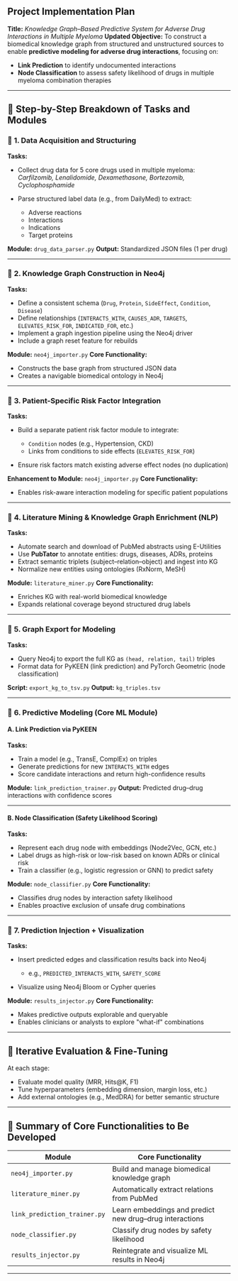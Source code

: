 ## Project Implementation Plan

**Title:** *Knowledge Graph–Based Predictive System for Adverse Drug Interactions in Multiple Myeloma*
**Updated Objective:**
To construct a biomedical knowledge graph from structured and unstructured sources to enable **predictive modeling for adverse drug interactions**, focusing on:

* **Link Prediction** to identify undocumented interactions
* **Node Classification** to assess safety likelihood of drugs in multiple myeloma combination therapies

---

## 🔧 Step-by-Step Breakdown of Tasks and Modules

### 🔹 **1. Data Acquisition and Structuring**

**Tasks:**

* Collect drug data for 5 core drugs used in multiple myeloma: *Carfilzomib, Lenalidomide, Dexamethasone, Bortezomib, Cyclophosphamide*
* Parse structured label data (e.g., from DailyMed) to extract:

  * Adverse reactions
  * Interactions
  * Indications
  * Target proteins

**Module:** `drug_data_parser.py`
**Output:** Standardized JSON files (1 per drug)

---

### 🔹 **2. Knowledge Graph Construction in Neo4j**

**Tasks:**

* Define a consistent schema (`Drug`, `Protein`, `SideEffect`, `Condition`, `Disease`)
* Define relationships (`INTERACTS_WITH`, `CAUSES_ADR`, `TARGETS`, `ELEVATES_RISK_FOR`, `INDICATED_FOR`, etc.)
* Implement a graph ingestion pipeline using the Neo4j driver
* Include a graph reset feature for rebuilds

**Module:** `neo4j_importer.py`
**Core Functionality:**

* Constructs the base graph from structured JSON data
* Creates a navigable biomedical ontology in Neo4j

---

### 🔹 **3. Patient-Specific Risk Factor Integration**

**Tasks:**

* Build a separate patient risk factor module to integrate:

  * `Condition` nodes (e.g., Hypertension, CKD)
  * Links from conditions to side effects (`ELEVATES_RISK_FOR`)
* Ensure risk factors match existing adverse effect nodes (no duplication)

**Enhancement to Module:** `neo4j_importer.py`
**Core Functionality:**

* Enables risk-aware interaction modeling for specific patient populations

---

### 🔹 **4. Literature Mining & Knowledge Graph Enrichment (NLP)**

**Tasks:**

* Automate search and download of PubMed abstracts using E-Utilities
* Use **PubTator** to annotate entities: drugs, diseases, ADRs, proteins
* Extract semantic triplets (subject–relation–object) and ingest into KG
* Normalize new entities using ontologies (RxNorm, MeSH)

**Module:** `literature_miner.py`
**Core Functionality:**

* Enriches KG with real-world biomedical knowledge
* Expands relational coverage beyond structured drug labels

---

### 🔹 **5. Graph Export for Modeling**

**Tasks:**

* Query Neo4j to export the full KG as `(head, relation, tail)` triples
* Format data for PyKEEN (link prediction) and PyTorch Geometric (node classification)

**Script:** `export_kg_to_tsv.py`
**Output:** `kg_triples.tsv`

---

### 🔹 **6. Predictive Modeling (Core ML Module)**

#### A. **Link Prediction via PyKEEN**

**Tasks:**

* Train a model (e.g., TransE, ComplEx) on triples
* Generate predictions for new `INTERACTS_WITH` edges
* Score candidate interactions and return high-confidence results

**Module:** `link_prediction_trainer.py`
**Output:** Predicted drug–drug interactions with confidence scores

---

#### B. **Node Classification (Safety Likelihood Scoring)**

**Tasks:**

* Represent each drug node with embeddings (Node2Vec, GCN, etc.)
* Label drugs as high-risk or low-risk based on known ADRs or clinical risk
* Train a classifier (e.g., logistic regression or GNN) to predict safety

**Module:** `node_classifier.py`
**Core Functionality:**

* Classifies drug nodes by interaction safety likelihood
* Enables proactive exclusion of unsafe drug combinations

---

### 🔹 **7. Prediction Injection + Visualization**

**Tasks:**

* Insert predicted edges and classification results back into Neo4j

  * e.g., `PREDICTED_INTERACTS_WITH`, `SAFETY_SCORE`
* Visualize using Neo4j Bloom or Cypher queries

**Module:** `results_injector.py`
**Core Functionality:**

* Makes predictive outputs explorable and queryable
* Enables clinicians or analysts to explore "what-if" combinations

---

## 🔁 Iterative Evaluation & Fine-Tuning

At each stage:

* Evaluate model quality (MRR, Hits\@K, F1)
* Tune hyperparameters (embedding dimension, margin loss, etc.)
* Add external ontologies (e.g., MedDRA) for better semantic structure

---

## 📌 Summary of Core Functionalities to Be Developed

| Module                       | Core Functionality                                      |
| ---------------------------- | ------------------------------------------------------- |
| `neo4j_importer.py`          | Build and manage biomedical knowledge graph             |
| `literature_miner.py`        | Automatically extract relations from PubMed             |
| `link_prediction_trainer.py` | Learn embeddings and predict new drug–drug interactions |
| `node_classifier.py`         | Classify drug nodes by safety likelihood                |
| `results_injector.py`        | Reintegrate and visualize ML results in Neo4j           |

---

